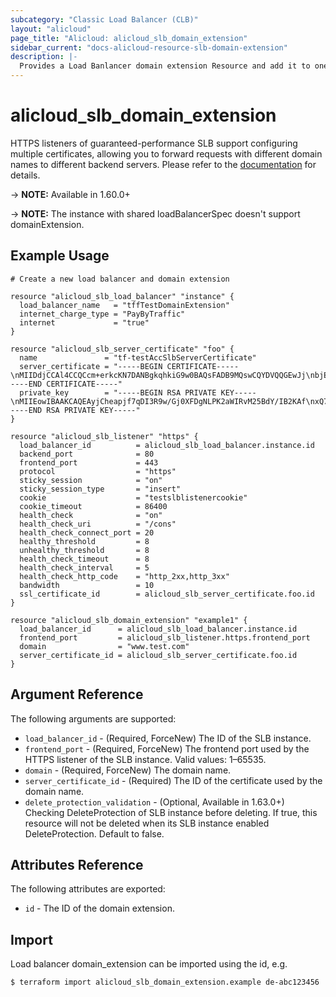 ```yaml
---
subcategory: "Classic Load Balancer (CLB)"
layout: "alicloud"
page_title: "Alicloud: alicloud_slb_domain_extension"
sidebar_current: "docs-alicloud-resource-slb-domain-extension"
description: |-
  Provides a Load Banlancer domain extension Resource and add it to one Listener.
---
```


# alicloud\_slb\_domain_extension

HTTPS listeners of guaranteed-performance SLB support configuring multiple certificates, allowing you to forward requests with different domain names to different backend servers.
Please refer to the [documentation](https://www.alibabacloud.com/help/doc-detail/85956.htm?spm=a2c63.p38356.b99.40.1c881563Co8p6w) for details.

-> **NOTE:** Available in 1.60.0+

-> **NOTE:** The instance with shared loadBalancerSpec doesn't support domainExtension.

## Example Usage

```
# Create a new load balancer and domain extension

resource "alicloud_slb_load_balancer" "instance" {
  load_balancer_name   = "tffTestDomainExtension"
  internet_charge_type = "PayByTraffic"
  internet             = "true"
}

resource "alicloud_slb_server_certificate" "foo" {
  name               = "tf-testAccSlbServerCertificate"
  server_certificate = "-----BEGIN CERTIFICATE-----\nMIIDdjCCAl4CCQCcm+erkcKN7DANBgkqhkiG9w0BAQsFADB9MQswCQYDVQQGEwJj\nbjELMAkGA1UECAwCYmoxEDAOBgNVBAcMB2JlaWppbmcxDzANBgNVBAoMBmFsaXl1\nbjELMAkGA1UECwwCc2MxFTATBgNVBAMMDHd3dy50ZXN0LmNvbTEaMBgGCSqGSIb3\nDQEJARYLMTIzQDEyMy5jb20wHhcNMTkwNDI2MDM0ODAxWhcNMjQwNDI1MDM0ODAx\nWjB9MQswCQYDVQQGEwJjbjELMAkGA1UECAwCYmoxEDAOBgNVBAcMB2JlaWppbmcx\nDzANBgNVBAoMBmFsaXl1bjELMAkGA1UECwwCc2MxFTATBgNVBAMMDHd3dy50ZXN0\nLmNvbTEaMBgGCSqGSIb3DQEJARYLMTIzQDEyMy5jb20wggEiMA0GCSqGSIb3DQEB\nAQUAA4IBDwAwggEKAoIBAQDKMKF5qmN/uoMjdH3D8aPRcUOA0s8rZpYhG8zbkF1j\n8gHYoB/FDvM7G7dfVsyjbMwLOxKvAhWvHHSpEz/t7gB+QdwrAMiMJwGmtCnXrh2E\nWiXgalMe1y4a/T5R7q+m4T1zFATf+kbnHWfkSGF4W7b6UBoaH+9StQ95CnqzNf/2\np/Of7+S0XzCxFXw8GIVzZk0xFe6lHJzaq06f3mvzrD+4rpO56tTUvrgTY/n61gsF\nZP7f0CJ2JQh6eNRFOEUSfxKu/Dy/+IsQxorCJY2Q59ZAf3rXrqDN104jw9PlwnLl\nqfZz3RMODN6BWjxE8rvRtT0qMfuAfv1gjBdWZN0hUYBRAgMBAAEwDQYJKoZIhvcN\nAQELBQADggEBAABzo82TxGp5poVkd5pLWj5ACgcBv8Cs6oH9D+4Jz9BmyuBUsQXh\n2aG0hQAe1mU61C9konsl/GTW8umJQ4M4lYEztXXwMf5PlBMGwebM0ZbSGg6jKtZg\nWCgJ3eP/FMmyXGL5Jji5+e09eObhUDVle4tdi0On97zBoz85W02rgWFAqZJwiEAP\nt+c7jX7uOSBq2/38iGStlrX5yB1at/gJXXiA5CL5OtlR3Okvb0/QH37efO1Nu39m\nlFi0ODPAVyXjVypAiLguDxPn6AtDTdk9Iw9B19OD4NrzNRWgSSX5vuxo/VcRcgWk\n3gEe9Ca0ZKN20q9XgthAiFFjl1S9ZgdA6Zc=\n-----END CERTIFICATE-----"
  private_key        = "-----BEGIN RSA PRIVATE KEY-----\nMIIEowIBAAKCAQEAyjCheapjf7qDI3R9w/Gj0XFDgNLPK2aWIRvM25BdY/IB2KAf\nxQ7zOxu3X1bMo2zMCzsSrwIVrxx0qRM/7e4AfkHcKwDIjCcBprQp164dhFol4GpT\nHtcuGv0+Ue6vpuE9cxQE3/pG5x1n5EhheFu2+lAaGh/vUrUPeQp6szX/9qfzn+/k\ntF8wsRV8PBiFc2ZNMRXupRyc2qtOn95r86w/uK6TuerU1L64E2P5+tYLBWT+39Ai\ndiUIenjURThFEn8Srvw8v/iLEMaKwiWNkOfWQH96166gzddOI8PT5cJy5an2c90T\nDgzegVo8RPK70bU9KjH7gH79YIwXVmTdIVGAUQIDAQABAoIBAE1J4a/8biR5S3/W\nG+03BYQeY8tuyjqw8FqfoeOcf9agwAvqybouSNQjeCk9qOQfxq/UWQQFK/zQR9gJ\nv7pX7GBXFK5rkj3g+0SaQhRsPmRFgY0Tl8qGPt2aSKRRNVv5ZeADmwlzRn86QmiF\nMp0rkfqFfDTYWEepZszCML0ouzuxsW/9tq7rvtSjsgATNt31B3vFa3D3JBi31jUh\n5nfR9A3bATze7mQw3byEDiVl5ASRDgYyur403P1fDnMy9DBHZ8NaPOsFF6OBpJal\nBJsG5z00hll5PFN2jfmBQKlvAeU7wfwqdaSnGHOfqf2DeTTaFjIQ4gUhRn/m6pLo\n6kXttLECgYEA9sng0Qz/TcPFfM4tQ1gyvB1cKnnGIwg1FP8sfUjbbEgjaHhA224S\nk3BxtX2Kq6fhTXuwusAFc6OVMAZ76FgrQ5K4Ci7+DTsrF28z4b8td+p+lO/DxgP9\nlTgN+ddsiTOV4fUef9Z3yY0Zr0CnBUMbQYRaV2UIbCdiB0G4V/bt9TsCgYEA0bya\nOo9wGI0RJV0bYP7qwO74Ra1/i1viWbRlS7jU37Q+AZstrlKcQ5CTPzOjKFKMiUzl\n4miWacZ0/q2n+Mvd7NbXGXTLijahnyOYKaHJYyh4oBymfkgAifRstE0Ki9gdvArb\n/I+emC0GvLSyfGN8UUeDJs4NmqdEXGqjo2JOV+MCgYALFv1MR5o9Y1u/hQBRs2fs\nPiGDIx+9OUQxYloccyaxEfjNXAIGGkcpavchIbgWiJ++PJ2vdquIC8TLeK8evL+M\n9M3iX0Q5UfxYvD2HmnCvn9D6Xl/cyRcfGnq+TGjrLW9BzSMGuZt+aiHKV0xqFx7l\nbc4leTvMqGRmURS4lzcQOwKBgQCDzA/i4sYfN25h21tcHXSpnsG3D2rJyQi5NCo/\nZjunA92/JqOTGuiFcLGHEszhhtY3ZXJET1LNz18vtzKJnpqrvOnYXlOVW/U+SqDQ\n8JDb1c/PVZGuY1KrXkR9HLiW3kz5IJ3S3PFdUVYdeTN8BQxXCyg4V12nJJtJs912\ny0zN3wKBgGDS6YttCN6aI4EOABYE8fI1EYQ7vhfiYsaWGWSR1l6bQey7KR6M1ACz\nZzMASNyytVt12yXE4/Emv6/pYqigbDLfL1zQJSLJ3EHJYTh2RxjR+AaGDudYFG/T\nliQ9YXhV5Iu2x1pNwrtFnssDdaaGpfA7l3xC00BL7Z+SAJyI4QKA\n-----END RSA PRIVATE KEY-----"
}

resource "alicloud_slb_listener" "https" {
  load_balancer_id          = alicloud_slb_load_balancer.instance.id
  backend_port              = 80
  frontend_port             = 443
  protocol                  = "https"
  sticky_session            = "on"
  sticky_session_type       = "insert"
  cookie                    = "testslblistenercookie"
  cookie_timeout            = 86400
  health_check              = "on"
  health_check_uri          = "/cons"
  health_check_connect_port = 20
  healthy_threshold         = 8
  unhealthy_threshold       = 8
  health_check_timeout      = 8
  health_check_interval     = 5
  health_check_http_code    = "http_2xx,http_3xx"
  bandwidth                 = 10
  ssl_certificate_id        = alicloud_slb_server_certificate.foo.id
}

resource "alicloud_slb_domain_extension" "example1" {
  load_balancer_id      = alicloud_slb_load_balancer.instance.id
  frontend_port         = alicloud_slb_listener.https.frontend_port
  domain                = "www.test.com"
  server_certificate_id = alicloud_slb_server_certificate.foo.id
}
```
## Argument Reference

The following arguments are supported:

* `load_balancer_id` - (Required, ForceNew) The ID of the SLB instance.
* `frontend_port` - (Required, ForceNew) The frontend port used by the HTTPS listener of the SLB instance. Valid values: 1–65535.
* `domain` - (Required, ForceNew) The domain name.
* `server_certificate_id` - (Required) The ID of the certificate used by the domain name.
* `delete_protection_validation` - (Optional, Available in 1.63.0+) Checking DeleteProtection of SLB instance before deleting. If true, this resource will not be deleted when its SLB instance enabled DeleteProtection. Default to false.

## Attributes Reference

The following attributes are exported:

* `id` - The ID of the domain extension.

## Import

Load balancer domain_extension can be imported using the id, e.g.

```
$ terraform import alicloud_slb_domain_extension.example de-abc123456
```
